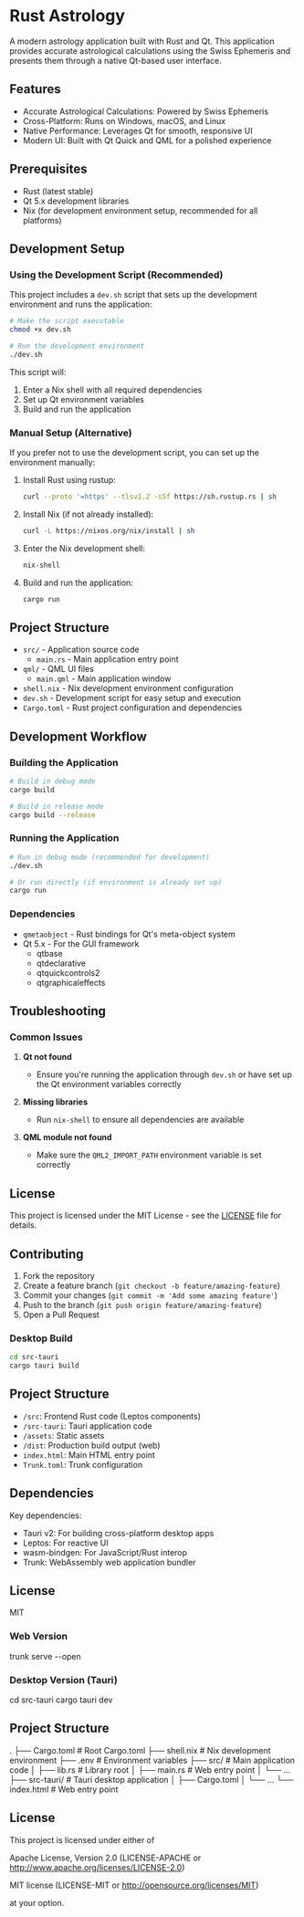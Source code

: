 # Rust Astrology

A modern astrology application built with Rust and Qt. This application provides accurate astrological calculations using the Swiss Ephemeris and presents them through a native Qt-based user interface.

## Features

- Accurate Astrological Calculations: Powered by Swiss Ephemeris
- Cross-Platform: Runs on Windows, macOS, and Linux
- Native Performance: Leverages Qt for smooth, responsive UI
- Modern UI: Built with Qt Quick and QML for a polished experience

## Prerequisites

- Rust (latest stable)
- Qt 5.x development libraries
- Nix (for development environment setup, recommended for all platforms)

## Development Setup

### Using the Development Script (Recommended)

This project includes a `dev.sh` script that sets up the development environment and runs the application:

```bash
# Make the script executable
chmod +x dev.sh

# Run the development environment
./dev.sh
```

This script will:
1. Enter a Nix shell with all required dependencies
2. Set up Qt environment variables
3. Build and run the application

### Manual Setup (Alternative)

If you prefer not to use the development script, you can set up the environment manually:

1. Install Rust using rustup:
   ```bash
   curl --proto '=https' --tlsv1.2 -sSf https://sh.rustup.rs | sh
   ```

2. Install Nix (if not already installed):
   ```bash
   curl -L https://nixos.org/nix/install | sh
   ```

3. Enter the Nix development shell:
   ```bash
   nix-shell
   ```

4. Build and run the application:
   ```bash
   cargo run
   ```

## Project Structure

- `src/` - Application source code
  - `main.rs` - Main application entry point
- `qml/` - QML UI files
  - `main.qml` - Main application window
- `shell.nix` - Nix development environment configuration
- `dev.sh` - Development script for easy setup and execution
- `Cargo.toml` - Rust project configuration and dependencies

## Development Workflow

### Building the Application

```bash
# Build in debug mode
cargo build

# Build in release mode
cargo build --release
```

### Running the Application

```bash
# Run in debug mode (recommended for development)
./dev.sh

# Or run directly (if environment is already set up)
cargo run
```

### Dependencies

- `qmetaobject` - Rust bindings for Qt's meta-object system
- Qt 5.x - For the GUI framework
  - qtbase
  - qtdeclarative
  - qtquickcontrols2
  - qtgraphicaleffects

## Troubleshooting

### Common Issues

1. **Qt not found**
   - Ensure you're running the application through `dev.sh` or have set up the Qt environment variables correctly

2. **Missing libraries**
   - Run `nix-shell` to ensure all dependencies are available

3. **QML module not found**
   - Make sure the `QML2_IMPORT_PATH` environment variable is set correctly

## License

This project is licensed under the MIT License - see the [LICENSE](LICENSE) file for details.

## Contributing

1. Fork the repository
2. Create a feature branch (`git checkout -b feature/amazing-feature`)
3. Commit your changes (`git commit -m 'Add some amazing feature'`)
4. Push to the branch (`git push origin feature/amazing-feature`)
5. Open a Pull Request

### Desktop Build

```bash
cd src-tauri
cargo tauri build
```

## Project Structure

- `/src`: Frontend Rust code (Leptos components)
- `/src-tauri`: Tauri application code
- `/assets`: Static assets
- `/dist`: Production build output (web)
- `index.html`: Main HTML entry point
- `Trunk.toml`: Trunk configuration

## Dependencies

Key dependencies:
- Tauri v2: For building cross-platform desktop apps
- Leptos: For reactive UI
- wasm-bindgen: For JavaScript/Rust interop
- Trunk: WebAssembly web application bundler

## License

MIT

### Web Version

  trunk serve --open

### Desktop Version (Tauri)

  cd src-tauri
  cargo tauri dev

## Project Structure

.
├── Cargo.toml           # Root Cargo.toml
├── shell.nix            # Nix development environment
├── .env                 # Environment variables
├── src/                 # Main application code
│   ├── lib.rs           # Library root
│   ├── main.rs          # Web entry point
│   └── ...
├── src-tauri/           # Tauri desktop application
│   ├── Cargo.toml
│   └── ...
└── index.html           # Web entry point

## License

This project is licensed under either of

  Apache License, Version 2.0
  (LICENSE-APACHE or http://www.apache.org/licenses/LICENSE-2.0)

  MIT license
  (LICENSE-MIT or http://opensource.org/licenses/MIT)

at your option.